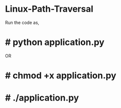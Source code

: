 # Linux-Path-Traversal

Run the code as,
# # python application.py

OR

# # chmod +x application.py
# # ./application.py
